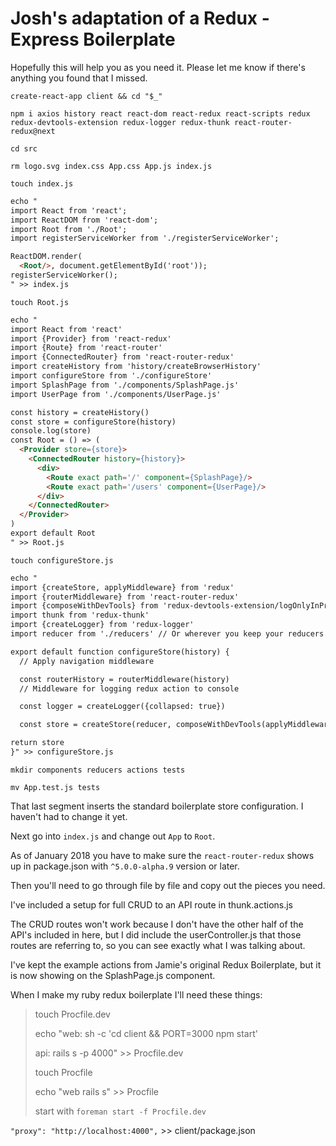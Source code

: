 # Josh's adaptation of a Redux - Express Boilerplate

Hopefully this will help you as you need it. Please let me know if there's anything you found that I missed.

`create-react-app client && cd "$_"`

`npm i axios history react react-dom react-redux react-scripts redux redux-devtools-extension redux-logger redux-thunk react-router-redux@next`

`cd src`

`rm logo.svg index.css App.css App.js index.js`

`touch index.js`

```md
echo "
import React from 'react';
import ReactDOM from 'react-dom';
import Root from './Root';
import registerServiceWorker from './registerServiceWorker';

ReactDOM.render(
  <Root/>, document.getElementById('root'));
registerServiceWorker();
" >> index.js
```

`touch Root.js`

```md
echo "
import React from 'react'
import {Provider} from 'react-redux'
import {Route} from 'react-router'
import {ConnectedRouter} from 'react-router-redux'
import createHistory from 'history/createBrowserHistory'
import configureStore from './configureStore'
import SplashPage from './components/SplashPage.js'
import UserPage from './components/UserPage.js'

const history = createHistory()
const store = configureStore(history)
console.log(store)
const Root = () => (
  <Provider store={store}>
    <ConnectedRouter history={history}>
      <div>
        <Route exact path='/' component={SplashPage}/>
        <Route exact path='/users' component={UserPage}/>
      </div>
    </ConnectedRouter>
  </Provider>
)
export default Root
" >> Root.js
```

`touch configureStore.js`

```md
echo "
import {createStore, applyMiddleware} from 'redux'
import {routerMiddleware} from 'react-router-redux'
import {composeWithDevTools} from 'redux-devtools-extension/logOnlyInProduction'
import thunk from 'redux-thunk'
import {createLogger} from 'redux-logger'
import reducer from './reducers' // Or wherever you keep your reducers

export default function configureStore(history) {
  // Apply navigation middleware

  const routerHistory = routerMiddleware(history)
  // Middleware for logging redux action to console

  const logger = createLogger({collapsed: true})

  const store = createStore(reducer, composeWithDevTools(applyMiddleware(...[thunk, routerHistory, logger])))

return store
}" >> configureStore.js
```

`mkdir components reducers actions tests`

`mv App.test.js tests`

That last segment inserts the standard boilerplate store configuration. I haven't had to change it yet.

Next go into `index.js` and change out `App` to `Root`.

As of January 2018 you have to make sure the `react-router-redux` shows up in package.json with `^5.0.0-alpha.9` version or later.

Then you'll need to go through file by file and copy out the pieces you need.

I've included a setup for full CRUD to an API route in thunk.actions.js

The CRUD routes won't work because I don't have the other half of the API's included in here, but I did include the userController.js that those routes are referring to, so you can see exactly what I was talking about.

I've kept the example actions from Jamie's original Redux Boilerplate, but it is now showing on the SplashPage.js component.

When I make my ruby redux boilerplate I'll need these things:

>touch Procfile.dev
>
>echo "web: sh -c 'cd client && PORT=3000 npm start'
>
>api: rails s -p 4000" >> Procfile.dev
>
>touch Procfile
>
>echo "web rails s" >> Procfile
>
> start with `foreman start -f Procfile.dev`

`"proxy": "http://localhost:4000",` >> client/package.json
